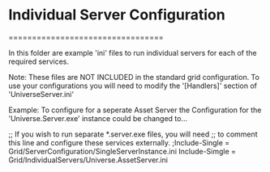 # Individual Server Configuration
=================================

In this folder are example 'ini' files to run individual servers for each of the required services.

Note:  These files are NOT INCLUDED in the standard grid configuration.
To use your configurations you will need to modify the '[Handlers]' 
section of 'UniverseServer.ini'

Example: To configure for a seperate Asset Server the Configuration for
the 'Universe.Server.exe' instance could be changed to...

;; If you wish to run separate *.server.exe files, you will need
;; to comment this line and configure these services externally.
;Include-Single = Grid/ServerConfiguration/SingleServerInstance.ini
Include-Simgle = Grid/IndividualServers/Universe.AssetServer.ini